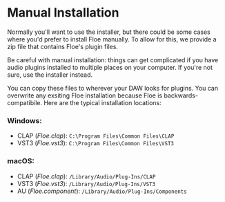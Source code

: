 <!--
SPDX-FileCopyrightText: 2024 Sam Windell
SPDX-License-Identifier: GPL-3.0-or-later
-->

# Manual Installation
Normally you'll want to use the installer, but there could be some cases where you'd prefer to install Floe manually. To allow for this, we provide a zip file that contains Floe's plugin files. 

Be careful with manual installation: things can get complicated if you have audio plugins installed to multiple places on your computer. If you're not sure, use the installer instead.

You can copy these files to wherever your DAW looks for plugins. You can overwrite any exsiting Floe installation because Floe is backwards-compatibile. Here are the typical installation locations:

### Windows:
- CLAP (_Floe.clap_): `C:\Program Files\Common Files\CLAP`
- VST3 (_Floe.vst3_): `C:\Program Files\Common Files\VST3`

### macOS:
- CLAP (_Floe.clap_): `/Library/Audio/Plug-Ins/CLAP`
- VST3 (_Floe.vst3_): `/Library/Audio/Plug-Ins/VST3`
- AU (_Floe.component_): `/Library/Audio/Plug-Ins/Components`


